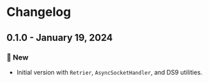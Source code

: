 # Changelog

## 0.1.0 - January 19, 2024

### 🚀 New

* Initial version with `Retrier`, `AsyncSocketHandler`, and DS9 utilities.
